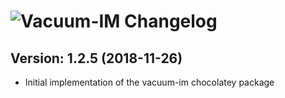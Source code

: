 # ![Vacuum-IM Changelog](https://img.shields.io/badge/Vacuum-IM-Package%20Changelog-blue.svg?style=for-the-badge)

## Version: 1.2.5 (2018-11-26)
- Initial implementation of the vacuum-im chocolatey package
